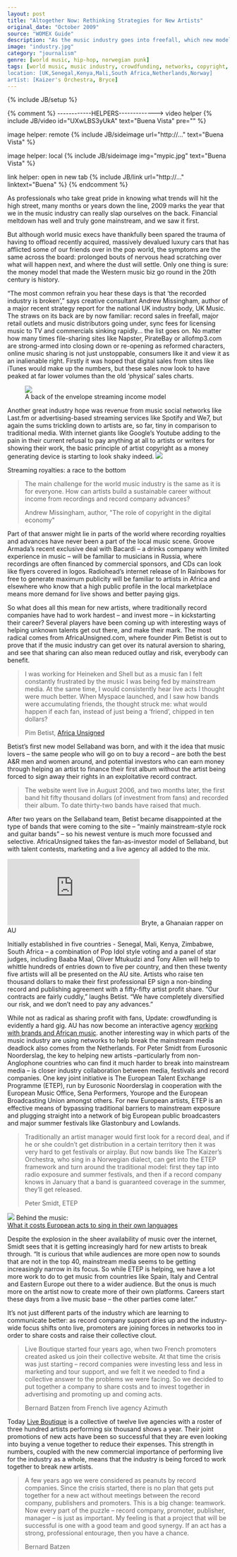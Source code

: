 ```yaml
---
layout: post
title: "Altogether Now: Rethinking Strategies for New Artists"
original_date: "October 2009"
source: "WOMEX Guide"
description: "As the music industry goes into freefall, which new models are worth pursuing?"
image: "industry.jpg"
category: "journalism"
genre: [world music, hip-hop, norwegian punk]
tags: [world music, music industry, crowdfunding, networks, copyright, streaming, UK, Senegal, Kenya, Mali, South Africa, Netherlands, Norway, Kaizer's Orchestra, hip-hop, norwegian punk,Bryce,Spotify,Sellaband]
location: [UK,Senegal,Kenya,Mali,South Africa,Netherlands,Norway]
artist: [Kaizer's Orchestra, Bryce]
---
```

{% include JB/setup %}

{% comment %}
------------HELPERS------------->
video helper
{% include JB/video id="UXwLBS3yUkA" text="Buena Vista" pre="" %} 

image helper: remote
{% include JB/sideimage url="http://..." text="Buena Vista" %}

image helper: local
{% include JB/sideimage img="mypic.jpg" text="Buena Vista" %}

link helper: open in new tab
{% include JB/link url="http://..." linktext="Buena" %}
{% endcomment %}


<p>As professionals who take great pride in knowing what trends will hit the high street, many months or years down the line, 2009 marks the year that we in the music industry can really slap ourselves on the back. Financial meltdown has well and truly gone mainstream, and we saw it first.</p>

<p>But although world music execs have thankfully been spared the trauma of having to offload recently acquired, massively devalued luxury cars that has afflicted some of our friends over in the pop world, the symptoms are the same across the board: prolonged bouts of nervous head scratching over what will happen next, and where the dust will settle. Only one thing is sure: the money model that made the Western music biz go round in the 20th century is history. </p>


<p>“The most common refrain you hear these days is that ‘the recorded industry is broken’,” says creative consultant Andrew Missingham, author of a major recent strategy report for the national UK industry body, UK Music. The straws on its back are by now familiar: record sales in freefall, major retail outlets and music distributors going under, sync fees for licensing music to TV and commercials sinking rapidly... the list goes on. No matter how many times file-sharing sites like Napster, PirateBay or allofmp3.com are strong-armed into closing down or re-opening as reformed characters, online music sharing is not just unstoppable, consumers like it and view it as an inalienable right. Firstly it was hoped that digital sales from sites like iTunes would make up the numbers, but these sales now look to have peaked at far lower volumes than the old ‘physical’ sales charts.</p>

<figure class="fullwidth">
<img src="http://payusnomind.info/wp-content/uploads/2015/03/Spotify-Royalty-Formula.png" />
<figcaption> A back of the envelope streaming income model
</figcaption>
</figure>


<p> Another great industry hope was revenue from music social networks like Last.fm or advertising-based streaming services like Spotify and We7, but again the sums trickling down to artists are, so far, tiny in comparison to traditional media. With internet giants like Google’s Youtube adding to the pain in their current refusal to pay anything at all to artists or writers for showing their work, the basic principle of artist copyright as a money generating device is starting to look shaky indeed.

<span class="marginnote">
<img src="http://www.digitalmusicnews.com/wp-content/uploads/2015/09/Spotify_PerPlay.jpg" />
<figcaption> Streaming royalties: a race to the bottom
</figcaption>
</span>


<blockquote >
<p>The main challenge for the world music industry is the same as it is for everyone. How can artists build a sustainable career without income from recordings and record company advances?</p>
<footer>Andrew Missingham, author, <a href="http://amissingham.com/wp-content/uploads/2011/10/UK-Music-Copyright-Report-v4.pdf" target="_blank"></a>"The role of copyright in the digital economy"</footer>
</blockquote >
</p>
<p>Part of that answer might lie in parts of the world where recording royalties and advances have never been a part of the local music scene. Groove Armada’s recent exclusive deal with Bacardi – a drinks company with limited experience in music – will be familiar to musicians in Russia, where recordings are often financed by commercial sponsors, and CDs can look like flyers covered in logos. Radiohead’s internet release of In Rainbows for free to generate maximum publicity will be familiar to artists in Africa and elsewhere who know that a high public profile in the local marketplace means more demand for live shows and better paying gigs.

<p>So what does all this mean for new artists, where traditionally record companies have had to work hardest – and invest more – in kickstarting their career? Several players have been coming up with interesting ways of helping unknown talents get out there, and make their mark. The most radical comes from AfricaUnsigned.com, where founder Pim Betist is out to prove that if the music industry can get over its natural aversion to sharing, and see that sharing can also mean reduced outlay and risk, everybody can benefit.</p>


<blockquote >
<p>I was working for Heineken and Shell but as a music fan I felt constantly frustrated by the music I was being fed by mainstream media. At the same time, I would consistently hear live acts I thought were much better. When Myspace launched, and I saw how bands were accumulating friends, the thought struck me: what would happen if each fan, instead of just being a ‘friend’, chipped in ten dollars?</p>
<footer>Pim Betist, <a href="http://http://africaunsigned.com/" target="_blank" >Africa Unsigned</a></footer>
</blockquote >
<p>
Betist’s first new model Sellaband was born, and with it the idea that music lovers – the same people who will go on to buy a record – are both the best A&R men and women around, and potential investors who can earn money through helping an artist to finance their first album without the artist being forced to sign away their rights in an exploitative record contract.</p>

<blockquote >
<p>The website went live in August 2006, and two months later, the first band hit fifty thousand dollars (of investment from fans) and recorded their album. To date thirty-two bands have raised that much.</p>

</blockquote >

<p>After two years on the Sellaband team, Betist became disappointed at the type of bands that were coming to the site – “mainly mainstream-style rock and guitar bands” – so his newest venture is much more focussed and selective. AfricaUnsigned takes the fan-as-investor model of Sellaband, but with talent contests, marketing and a live agency all added to the mix.</p>

<p>

<span class="marginnote">
<iframe width="auto" src="http://media.mtvnservices.com/embed/mgid:uma:video:mtviggy.com:987172"  frameborder="0" allowfullscreen webkitallowfullscreen mozallowfullscreen></iframe>
</span>
<span class="marginnote"> Bryte, a Ghanaian rapper on AU </span>

Initially established in five countries - Senegal, Mali, Kenya, Zimbabwe, South Africa – a combination of Pop Idol style voting and a panel of star judges, including Baaba Maal, Oliver Mtukudzi and Tony Allen will help to whittle hundreds of entries down to five per country, and then these twenty five artists will all be presented on the AU site. Artists who raise ten thousand dollars to make their first professional EP sign a non-binding record and publishing agreement with a fifty-fifty artist profit share. “Our contracts are fairly cuddly,” laughs Betist. “We have completely diversified our risk, and we don’t need to pay any advances.” 
</p>

<p>While not as radical as sharing profit with fans, 
<span class="marginnote">Update: crowdfunding is evidently a hard gig. AU has now become an interactive agency <a href="http://africaunsigned.com/video-release-nadia-number/" target="_blank">working with brands and African music</a>.
</span>
another interesting way in which parts of the music industry are using networks to help break the mainstream media deadlock also comes from the Netherlands. For Peter Smidt from Eurosonic Noorderslag, the key to helping new artists –particularly from non-Anglophone countries who can find it much harder to break into mainstream media –  is closer industry collaboration between media, festivals and record companies. One key joint initiative is The European Talent Exchange Programme (ETEP), run by Eurosonic Noorderslag in cooperation with the European Music Office, Sena Performers, Yourope and the European Broadcasting Union amongst others. For new European artists, ETEP is an effective means of bypassing traditional barriers to mainstream exposure and plugging straight into a network of big European public broadcasters and major summer festivals like Glastonbury and Lowlands.</p>


<blockquote >
<p>Traditionally an artist manager would first look for a record deal, and if he or she couldn’t get distribution in a certain territory then it was very hard to get festivals or airplay. But now bands like The Kaizer’s Orchestra, who sing in a Norwegian dialect, can get into the ETEP framework and turn around the traditional model: first they tap into radio exposure and summer festivals, and then if a record company knows in January that a band is guaranteed coverage in the summer, they’ll get released.</p>
<footer>Peter Smidt, ETEP</footer>

</blockquote >

<p> 
<span class="marginnote">
<img src="https://i.guim.co.uk/img/static/sys-images/Guardian/Pix/pictures/2012/1/12/1326391226586/Swedish-House-Mafia-perfo-007.jpg?w=620&q=85&auto=format&sharp=10&s=3c6083fe09d13ffe227fd1eb11e440e0" />
</span>
<span class="marginnote">
Behind the music: <br/> <a href="http://www.theguardian.com/music/musicblog/2012/jan/13/european-acts-sing-in-english">What it costs European acts to sing in their own languages</a></span>

Despite the explosion in the sheer availability of music over the internet, Smidt sees that it is getting increasingly hard for new artists to break through. “It is curious that while audiences are more open now to sounds that are not in the top 40, mainstream media seems to be getting increasingly narrow in its focus. So while ETEP is helping, we have a lot more work to do to get music from countries like Spain, Italy and Central and Eastern Europe out there to a wider audience. But the onus is much more on the artist now to create more of their own platforms. Careers start these days from a live music base – the other parties come later.”</p>

<p>It’s not just different parts of the industry which are learning to communicate better: as record company support dries up and the industry-wide focus shifts onto live, promoters are joining forces in networks too in order to share costs and raise their collective clout. </p>

<blockquote >
<p>Live Boutique started four years ago, when two French promoters created asked us join their collective website. At that time the crisis was just starting – record companies were investing less and less in marketing and tour support, and we felt it we needed to find a collective answer to the problems we were facing. So we decided to put together a company to share costs and to invest together in advertising and promoting up and coming acts.</p>
<footer>Bernard Batzen from French live agency Azimuth</footer>
</blockquote >

<p>Today <a href="http://www.live-boutique.com/site/A-propos" target="_blank">Live Boutique</a> is a collective of twelve live agencies with a roster of three hundred artists performing six thousand shows a year. Their joint promotions of new acts have been so successful that they are even looking into buying a venue together to reduce their expenses. This strength in numbers, coupled with the new commercial importance of performing live for the industry as a whole, means that the industry is being forced to work together to break new artists.</p>

<blockquote >
<p>A few years ago we were considered as peanuts by record companies. Since the crisis started, there is no plan that gets put together for a new act without meetings between the record company, publishers and promoters. This is a big change: teamwork. Now every part of the puzzle – record company, promoter, publisher, manager – is just as important.  My feeling is that a project that will be successful is one with a good team and good synergy. If an act has a strong, professional entourage, then you have a chance.</p>
<footer>Bernard Batzen</footer>
</blockquote >